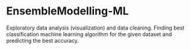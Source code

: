 # EnsembleModelling-ML
Exploratory data analysis (visualization) and data cleaning. Finding best classification machine learning algorithm for the given dataset and predicting the best accuracy.

